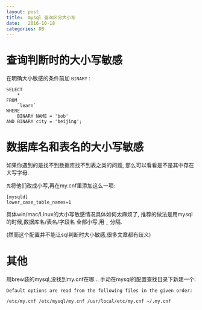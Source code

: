 ```yaml
---
layout: post
title:  mysql 查询区分大小写
date:   2016-10-18
categories: DB
---
```


# 查询判断时的大小写敏感

在明确大小敏感的条件前加 `BINARY` :

```
SELECT
	*
FROM
	`learn`
WHERE
	BINARY NAME = 'bob'
AND BINARY city = 'beijing';

```

# 数据库名和表名的大小写敏感

如果你遇到的是找不到数据库找不到表之类的问题,
那么可以看看是不是其中存在大写字母.

`先`将他们改成小写,再在my.cnf里添加这么一项:

```
[mysqld]
lower_case_table_names=1
```
具体win/mac/Linux的大小写敏感情况具体如何太麻烦了,
推荐的做法是用mysql的时候,数据库名/表名/字段名 全部小写,用 `_` 分隔.

(然而这个配置并不能让sql判断时大小敏感,很多文章都有歧义)

# 其他
用brew装的mysql,没找到my.cnf在哪...
手动在mysql的配置查找目录下新建一个:

```
Default options are read from the following files in the given order:

/etc/my.cnf /etc/mysql/my.cnf /usr/local/etc/my.cnf ~/.my.cnf
```
